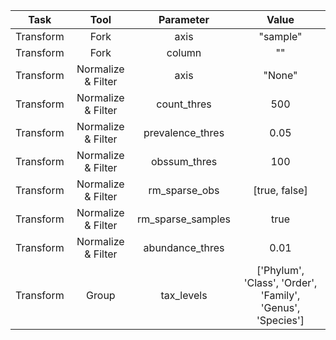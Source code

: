 |   Task    |        Tool        |     Parameter     |                           Value                            |
| :-------: | :----------------: | :---------------: | :--------------------------------------------------------: |
| Transform |        Fork        |       axis        |                          "sample"                          |
| Transform |        Fork        |      column       |                             ""                             |
| Transform | Normalize & Filter |       axis        |                           "None"                           |
| Transform | Normalize & Filter |    count_thres    |                            500                             |
| Transform | Normalize & Filter | prevalence_thres  |                            0.05                            |
| Transform | Normalize & Filter |   obssum_thres    |                            100                             |
| Transform | Normalize & Filter |   rm_sparse_obs   |                       [true, false]                        |
| Transform | Normalize & Filter | rm_sparse_samples |                            true                            |
| Transform | Normalize & Filter |  abundance_thres  |                            0.01                            |
| Transform |       Group        |    tax_levels     | ['Phylum', 'Class', 'Order', 'Family', 'Genus', 'Species'] |
